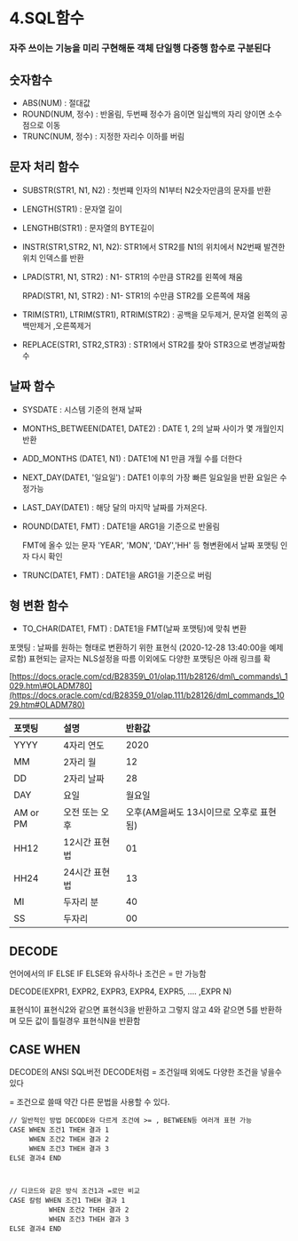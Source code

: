 # 4.SQL함수

### 자주 쓰이는 기능을 미리 구현해둔 객체 단일행 다중행 함수로 구분된다

## 숫자함수

* ABS\(NUM\) : 절대값
* ROUND\(NUM, 정수\) : 반올림, 두번째 정수가 음이면 일십백의 자리 양이면 소수점으로 이동
* TRUNC\(NUM, 정수\) : 지정한 자리수 이하를 버림

## 문자 처리 함수

* SUBSTR\(STR1, N1, N2\) : 첫번쨰 인자의 N1부터 N2숫자만큼의 문자를 반환
* LENGTH\(STR1\) : 문자열 길이 
* LENGTHB\(STR1\) : 문자열의 BYTE길이
* INSTR\(STR1,STR2, N1, N2\): STR1에서 STR2를 N1의 위치에서 N2번째 발견한 위치 인덱스를 반환
* LPAD\(STR1, N1, STR2\) :  N1- STR1의 수만큼 STR2를 왼쪽에 채움

  RPAD\(STR1, N1, STR2\) :  N1- STR1의 수만큼 STR2를 오른쪽에 채움

* TRIM\(STR1\), LTRIM\(STR1\), RTRIM\(STR2\) : 공백을 모두제거, 문자열 왼쪽의 공백만제거 ,오른쪽제거
* REPLACE\(STR1, STR2,STR3\) : STR1에서 STR2를 찾아 STR3으로 변경날짜함수

## 날짜 함수

*  SYSDATE : 시스템 기준의 현재 날짜
* MONTHS\_BETWEEN\(DATE1, DATE2\) : DATE 1, 2의 날짜 사이가 몇 개월인지 반환
* ADD\_MONTHS \(DATE1, N1\) : DATE1에 N1 만큼 개월 수를 더한다
* NEXT\_DAY\(DATE1,  '일요일'\) : DATE1 이후의 가장 빠른 일요일을 반환 요일은 수정가능  
* LAST\_DAY\(DATE1\) : 해당 달의 마지막 날짜를 가져온다.
* ROUND\(DATE1, FMT\) : DATE1을 ARG1을 기준으로 반올림 

  FMT에 올수 있는 문자 'YEAR', 'MON', 'DAY','HH' 등 형변환에서 날짜 포맷팅 인자 다시 확인

* TRUNC\(DATE1, FMT\) : DATE1을 ARG1을 기준으로 버림

## 형 변환 함수

* TO\_CHAR\(DATE1, FMT\) : DATE1을 FMT\(날짜 포맷팅\)에 맞춰 변환

포맷팅 : 날짜를 원하는 형태로 변환하기 위한 표현식 \(2020-12-28 13:40:00을 예제로함\) 표현되는 글자는 NLS설정을 따름 이외에도 다양한 포맷팅은 아래 링크를 확

[https://docs.oracle.com/cd/B28359\_01/olap.111/b28126/dml\_commands\_1029.htm\#OLADM780](https://docs.oracle.com/cd/B28359_01/olap.111/b28126/dml_commands_1029.htm#OLADM780)

| 포맷팅 | 설명 | 반환값 |
| :--- | :--- | :--- |
| YYYY | 4자리 연도 | 2020 |
| MM | 2자리 월 | 12 |
| DD | 2자리 날짜 | 28 |
| DAY | 요일 | 월요일 |
| AM or PM | 오전 또는 오후 | 오후\(AM을써도 13시이므로 오후로 표현됨\) |
| HH12 | 12시간 표현법 | 01 |
| HH24 | 24시간 표현법 | 13 |
| MI | 두자리 분 | 40 |
| SS | 두자리  | 00 |

## DECODE

언어에서의 IF ELSE IF ELSE와 유사하나 조건은 = 만 가능함

DECODE\(EXPR1, EXPR2, EXPR3, EXPR4, EXPR5, .... ,EXPR N\)

표현식1이 표현식2와 같으면 표현식3을 반환하고 그렇지 않고 4와 같으면 5를 반환하며 모든 값이 틀릴경우 표현식N을 반환함

## CASE WHEN 

DECODE의 ANSI SQL버전 DECODE처럼 = 조건일때 외에도 다양한 조건을 넣을수 있다

=  조건으로 쓸때 약간 다른 문법을 사용할 수 있다.

```text
// 일반적인 방법 DECODE와 다르게 조건에 >= , BETWEEN등 여러개 표현 가능
CASE WHEN 조건1 THEH 결과 1
     WHEN 조건2 THEH 결과 2
     WHEN 조건3 THEH 결과 3
ELSE 결과4 END



// 디코드와 같은 방식 조건1과 =로만 비교
CASE 칼럼 WHEN 조건1 THEH 결과 1
          WHEN 조건2 THEH 결과 2
          WHEN 조건3 THEH 결과 3
ELSE 결과4 END


```

